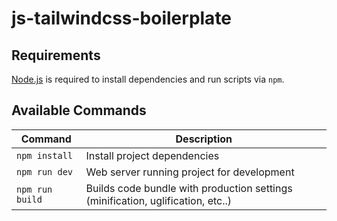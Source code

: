 # js-tailwindcss-boilerplate

## Requirements

[Node.js](https://nodejs.org) is required to install dependencies and run scripts via `npm`.

## Available Commands

| Command | Description |
|---------|-------------|
| `npm install` | Install project dependencies |
| `npm run dev` | Web server running project for development |
| `npm run build` | Builds code bundle with production settings (minification, uglification, etc..) |

